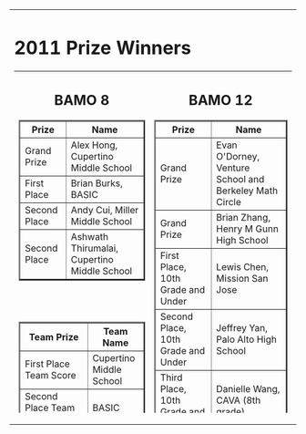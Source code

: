 
<center>

<tr valign="top"><td align="center">
<table border="0" width="400"><tr valign="top"><td><div class="textbox">
<div class="text">
<h1>2011 Prize Winners</h1>
<table height="600" border="0" cellpadding="10">
<tr valign="top">
<td>
<div align="center">
<h2>BAMO 8</h2>
<table cellpadding="10" border="2">
<tr><th>Prize</th><th>Name</th></tr>
<tr><td>Grand Prize</td><td>Alex Hong, Cupertino Middle School</td></tr>
<tr><td>First Place</td><td>Brian Burks, BASIC</td></tr>
<tr><td>Second Place</td><td>Andy Cui, Miller Middle School</td></tr>
<tr><td>Second Place</td><td>Ashwath Thirumalai, Cupertino Middle School</td></tr>
</table>
<br><br>
<table cellpadding="10" border="2">
<tr><th>Team Prize</th><th>Team Name</th></tr>
<tr><td>First Place Team Score</td><td>Cupertino Middle School</td></tr>
<tr><td>Second Place Team Score</td><td>BASIC</td></tr>
<tr><td>Third Place Team Score</td><td>Redwood Middle School</td></tr>
<tr><td>First Place Team Participation</td><td>Terman Middle School</td></tr>
<tr><td>First Place Team Participation</td><td>Cupertino Middle School</td></tr>
<tr><td>Third Place Team Participation</td><td>Gale Ranch Middle School</td></tr>
</table>
<br>
<br>

<td>
<div align="center">
<h2>BAMO 12</h2>
<table cellpadding="10" border="2">
<tr><th>Prize</th><th>Name</th></tr>
<tr><td>Grand Prize</td><td>Evan O'Dorney, Venture School and Berkeley Math Circle</td></tr>
<tr><td>Grand Prize</td><td>Brian Zhang, Henry M Gunn High School</td></tr>
<tr><td>First Place, 10th Grade and Under</td><td>Lewis Chen, Mission San Jose</td></tr>
<tr><td>Second Place, 10th Grade and Under</td><td>Jeffrey Yan, Palo Alto High School</td></tr>
<tr><td>Third Place, 10th Grade and Under</td><td>Danielle Wang, CAVA (8th grade)</td></tr>
<tr><td>First Place, 11th and 12th Grade</td><td>Albert Gu, Saratoga High School</td></tr>
<tr><td>First Place, 11th and 12th Grade</td><td>Brian Wai, Saratoga High School</td></tr>
<tr><td>Third Place, 11th and 12th Grade</td><td>Amol Aggarwal, Saratoga</td></tr>
</table>
<br><br>
<table cellpadding="10" border="2">
<tr><th>Team Prize</th><th>Team Name</th></tr>
<tr><td>First Place Team Score</td><td>Saratoga High School</td></tr>
<tr><td>Second Place Team Score</td><td>Henry M Gunn High School</td></tr>
<tr><td>Third Place Team Score</td><td>Lynbrook High School</td></tr>
<tr><td>First Place Team Participation</td><td>Lynbrook High School</td></tr>
<tr><td>Second Place Team Participation</td><td>Henry M Gunn High School</td></tr>
<tr><td>Third Place Team Participation</td><td>Berkeley High School</td></tr>
BAMO is supported by grants and donations.  Please contact <a href="mailto:bamo@msri.org">bamo@msri.org</a> to help sponsor this year's contest.

